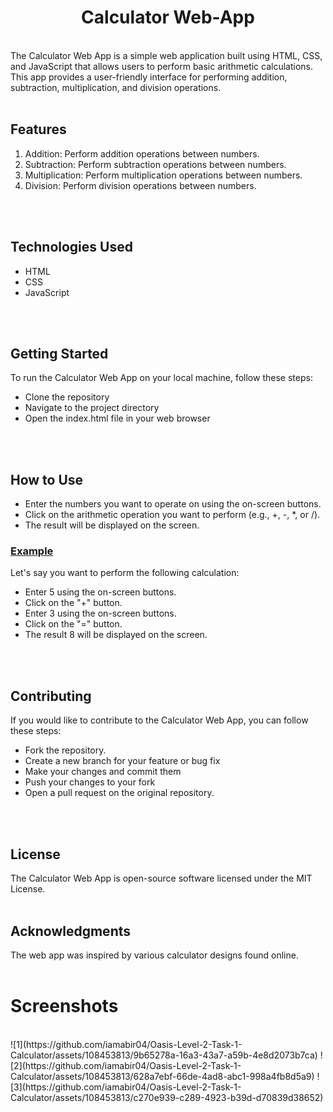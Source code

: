 <h1 align="center">Calculator Web-App</h1>
<br>
The Calculator Web App is a simple web application built using HTML, CSS, and JavaScript that allows users to perform basic arithmetic calculations. This app provides a user-friendly interface for performing addition, subtraction, multiplication, and division operations.
<br>
<br>

## Features
<ol>
	<li>Addition: Perform addition operations between numbers.</li>
	<li>Subtraction: Perform subtraction operations between numbers.</li>
	<li>Multiplication: Perform multiplication operations between numbers.</li>
	<li>Division: Perform division operations between numbers.</li>
</ol>
<br>
<br>

## Technologies Used
<ul>
	<li>HTML</li>
	<li>CSS</li>
	<li>JavaScript</li>
</ul>
<br>
<br>

## Getting Started
To run the Calculator Web App on your local machine, follow these steps:
<ul>
	<li>Clone the repository</li>
	<li>Navigate to the project directory</li>
	<li>Open the index.html file in your web browser</li>
</ul>
<br>
<br>

## How to Use
<ul>
	<li>Enter the numbers you want to operate on using the on-screen buttons.</li>
	<li>Click on the arithmetic operation you want to perform (e.g., +, -, *, or /).</li>
	<li>The result will be displayed on the screen.</li>
</ul>

<h3><u>Example</u></h3>

Let's say you want to perform the following calculation:
<ul>
	<li>Enter 5 using the on-screen buttons.</li>
	<li>Click on the "+" button.</li>
	<li>Enter 3 using the on-screen buttons.</li>
	<li>Click on the "=" button.</li>
	<li>The result 8 will be displayed on the screen.</li>
</ul>
<br>
<br>

## Contributing
If you would like to contribute to the Calculator Web App, you can follow these steps:
<ul>
	<li>Fork the repository.</li>
	<li>Create a new branch for your feature or bug fix</li>
	<li>Make your changes and commit them</li>
	<li>Push your changes to your fork</li>
	<li>Open a pull request on the original repository.</li>
</ul>
<br>
<br>

## License
The Calculator Web App is open-source software licensed under the MIT License.
<br>
<br>

## Acknowledgments
The web app was inspired by various calculator designs found online.
<br>
<br>

 # Screenshots
 <br>
 ![1](https://github.com/iamabir04/Oasis-Level-2-Task-1-Calculator/assets/108453813/9b65278a-16a3-43a7-a59b-4e8d2073b7ca)
 ![2](https://github.com/iamabir04/Oasis-Level-2-Task-1-Calculator/assets/108453813/628a7ebf-66de-4ad8-abc1-998a4fb8d5a9)
 ![3](https://github.com/iamabir04/Oasis-Level-2-Task-1-Calculator/assets/108453813/c270e939-c289-4923-b39d-d70839d38652)



